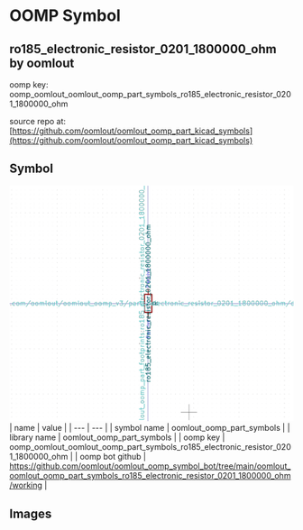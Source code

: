# OOMP Symbol  
## ro185_electronic_resistor_0201_1800000_ohm  by oomlout  
  
oomp key: oomp_oomlout_oomlout_oomp_part_symbols_ro185_electronic_resistor_0201_1800000_ohm  
  
source repo at: [https://github.com/oomlout/oomlout_oomp_part_kicad_symbols](https://github.com/oomlout/oomlout_oomp_part_kicad_symbols)  
## Symbol  
  
[![working.png](working_600.png)](working.png)  
| name | value | 
| --- | --- | 
| symbol name | oomlout_oomp_part_symbols | 
| library name | oomlout_oomp_part_symbols | 
| oomp key | oomp_oomlout_oomlout_oomp_part_symbols_ro185_electronic_resistor_0201_1800000_ohm | 
| oomp bot github | https://github.com/oomlout/oomlout_oomp_symbol_bot/tree/main/oomlout_oomlout_oomp_part_symbols_ro185_electronic_resistor_0201_1800000_ohm/working | 
## Images  
